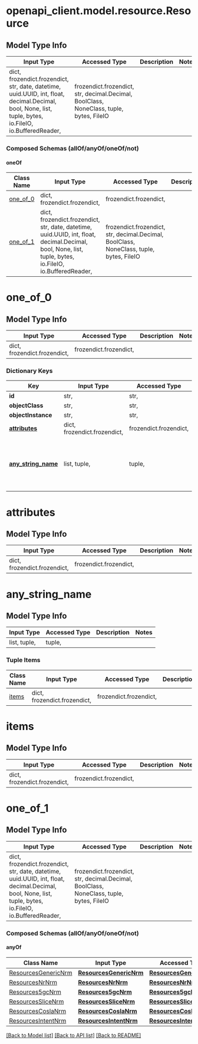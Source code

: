 # openapi_client.model.resource.Resource

## Model Type Info
Input Type | Accessed Type | Description | Notes
------------ | ------------- | ------------- | -------------
dict, frozendict.frozendict, str, date, datetime, uuid.UUID, int, float, decimal.Decimal, bool, None, list, tuple, bytes, io.FileIO, io.BufferedReader,  | frozendict.frozendict, str, decimal.Decimal, BoolClass, NoneClass, tuple, bytes, FileIO |  | 

### Composed Schemas (allOf/anyOf/oneOf/not)
#### oneOf
Class Name | Input Type | Accessed Type | Description | Notes
------------- | ------------- | ------------- | ------------- | -------------
[one_of_0](#one_of_0) | dict, frozendict.frozendict,  | frozendict.frozendict,  |  | 
[one_of_1](#one_of_1) | dict, frozendict.frozendict, str, date, datetime, uuid.UUID, int, float, decimal.Decimal, bool, None, list, tuple, bytes, io.FileIO, io.BufferedReader,  | frozendict.frozendict, str, decimal.Decimal, BoolClass, NoneClass, tuple, bytes, FileIO |  | 

# one_of_0

## Model Type Info
Input Type | Accessed Type | Description | Notes
------------ | ------------- | ------------- | -------------
dict, frozendict.frozendict,  | frozendict.frozendict,  |  | 

### Dictionary Keys
Key | Input Type | Accessed Type | Description | Notes
------------ | ------------- | ------------- | ------------- | -------------
**id** | str,  | str,  |  | 
**objectClass** | str,  | str,  |  | [optional] 
**objectInstance** | str,  | str,  |  | [optional] 
**[attributes](#attributes)** | dict, frozendict.frozendict,  | frozendict.frozendict,  |  | [optional] 
**[any_string_name](#any_string_name)** | list, tuple,  | tuple,  | any string name can be used but the value must be the correct type | [optional] 

# attributes

## Model Type Info
Input Type | Accessed Type | Description | Notes
------------ | ------------- | ------------- | -------------
dict, frozendict.frozendict,  | frozendict.frozendict,  |  | 

# any_string_name

## Model Type Info
Input Type | Accessed Type | Description | Notes
------------ | ------------- | ------------- | -------------
list, tuple,  | tuple,  |  | 

### Tuple Items
Class Name | Input Type | Accessed Type | Description | Notes
------------- | ------------- | ------------- | ------------- | -------------
[items](#items) | dict, frozendict.frozendict,  | frozendict.frozendict,  |  | 

# items

## Model Type Info
Input Type | Accessed Type | Description | Notes
------------ | ------------- | ------------- | -------------
dict, frozendict.frozendict,  | frozendict.frozendict,  |  | 

# one_of_1

## Model Type Info
Input Type | Accessed Type | Description | Notes
------------ | ------------- | ------------- | -------------
dict, frozendict.frozendict, str, date, datetime, uuid.UUID, int, float, decimal.Decimal, bool, None, list, tuple, bytes, io.FileIO, io.BufferedReader,  | frozendict.frozendict, str, decimal.Decimal, BoolClass, NoneClass, tuple, bytes, FileIO |  | 

### Composed Schemas (allOf/anyOf/oneOf/not)
#### anyOf
Class Name | Input Type | Accessed Type | Description | Notes
------------- | ------------- | ------------- | ------------- | -------------
[ResourcesGenericNrm](ResourcesGenericNrm.md) | [**ResourcesGenericNrm**](ResourcesGenericNrm.md) | [**ResourcesGenericNrm**](ResourcesGenericNrm.md) |  | 
[ResourcesNrNrm](ResourcesNrNrm.md) | [**ResourcesNrNrm**](ResourcesNrNrm.md) | [**ResourcesNrNrm**](ResourcesNrNrm.md) |  | 
[Resources5gcNrm](Resources5gcNrm.md) | [**Resources5gcNrm**](Resources5gcNrm.md) | [**Resources5gcNrm**](Resources5gcNrm.md) |  | 
[ResourcesSliceNrm](ResourcesSliceNrm.md) | [**ResourcesSliceNrm**](ResourcesSliceNrm.md) | [**ResourcesSliceNrm**](ResourcesSliceNrm.md) |  | 
[ResourcesCoslaNrm](ResourcesCoslaNrm.md) | [**ResourcesCoslaNrm**](ResourcesCoslaNrm.md) | [**ResourcesCoslaNrm**](ResourcesCoslaNrm.md) |  | 
[ResourcesIntentNrm](ResourcesIntentNrm.md) | [**ResourcesIntentNrm**](ResourcesIntentNrm.md) | [**ResourcesIntentNrm**](ResourcesIntentNrm.md) |  | 

[[Back to Model list]](../../README.md#documentation-for-models) [[Back to API list]](../../README.md#documentation-for-api-endpoints) [[Back to README]](../../README.md)

